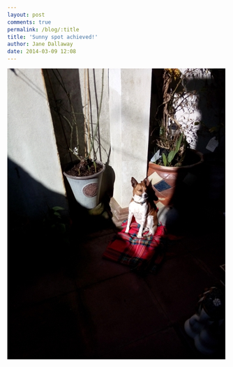 ```yaml
---
layout: post
comments: true
permalink: /blog/:title
title: 'Sunny spot achieved!'
author: Jane Dallaway
date: 2014-03-09 12:08
---
```


<div><a href="/media/tp_IMG_20140309_105022.jpg"><img src="/media/tp_thumb_IMG_20140309_105022.jpg" width="500" height="667"/></a></div>


  
      
